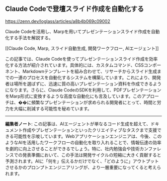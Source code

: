 ## Claude Codeで登壇スライド作成を自動化する

https://zenn.dev/loglass/articles/a8b4b069c09002

Claude Codeを活用し、Marpを用いてプレゼンテーションスライド作成を自動化する手法を解説する。

[[Claude Code, Marp, スライド自動生成, 開発ワークフロー, AIエージェント]]

この記事では、Claude Codeを使ってプレゼンテーションスライド作成を効率化する方法が紹介されています。具体的には、カスタムコマンド、CSSコンポーネント、Markdownテンプレートを組み合わせて、リサーチからスライド生成までの一連のプロセスを自動化するシステムを構築しています。これにより、開発者は場所を選ばずに、迅速に質の高いプレゼンテーション資料を作成できるようになります。さらに、Claude CodeのSDKを利用して、PDFプレゼンテーションをMarp形式に変換するような高度な自動化にも言及しています。このアプローチは、��に頻繁なプレゼンテーションが求められる開発者にとって、時間と労力を大幅に削減する可能性を秘めています。

---

**編集者ノート**: この記事は、AIエージェントが単なるコード生成を超えて、ドキュメント作成やプレゼンテーションといったクリエイティブなタスクまで支援できる可能性を示唆しています。Webアプリケーションエンジニアは、今後、このようなAIを活用したワークフローの自動化を取り入れることで、情報伝達の効率を劇的に向上させることができるでしょう。特に、社内勉強会や技術カンファレンスでの発表準備において、この手法は開発サイクルの短縮に大きく貢献すると予測されます。AIに「何を」伝えるかだけでなく、「どのように」アウトプットさせるかのプロンプトエンジニアリングが、より一層重要になってくると考えられます。
